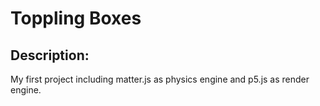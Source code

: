# Toppling Boxes
## Description:
My first project including matter.js as physics engine and p5.js as render engine.
